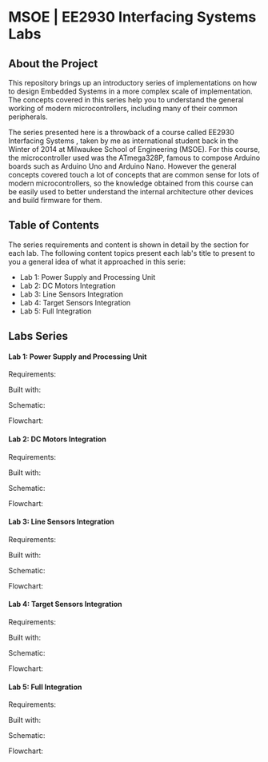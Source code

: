 # MSOE | EE2930 Interfacing Systems Labs

## About the Project

This repository brings up an introductory series of implementations on how to design Embedded Systems in a more complex scale of implementation. The concepts covered in this series help you to understand the general working of modern microcontrollers, including many of their common peripherals.

The series presented here is a throwback of a course called EE2930 Interfacing Systems , taken by me as international student back in the Winter of 2014 at Milwaukee School of Engineering (MSOE). For this course, the microcontroller used was the ATmega328P, famous to compose Arduino boards such as Arduino Uno and Arduino Nano. However the general concepts covered touch a lot of concepts that are common sense for lots of modern microcontrollers, so the knowledge obtained from this course can be easily used to better understand the internal architecture other devices and build firmware for them. 


## Table of Contents

The series requirements and content is shown in detail by the section for each lab. The following content topics present each lab's title to present to you a general idea of what it approached in this serie: 

* Lab 1: Power Supply and Processing Unit
* Lab 2: DC Motors Integration
* Lab 3: Line Sensors Integration
* Lab 4: Target Sensors Integration
* Lab 5: Full Integration


## Labs Series

#### Lab 1: Power Supply and Processing Unit

Requirements:

Built with:

Schematic:

Flowchart:

#### Lab 2: DC Motors Integration

Requirements:

Built with:

Schematic:

Flowchart:

#### Lab 3: Line Sensors Integration

Requirements:

Built with:

Schematic:

Flowchart:

#### Lab 4: Target Sensors Integration

Requirements:

Built with:

Schematic:

Flowchart:

#### Lab 5: Full Integration

Requirements:

Built with:

Schematic:

Flowchart: